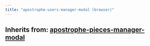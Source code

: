 ```yaml
---
title: "apostrophe-users-manager-modal (browser)"
---
```

## Inherits from: [apostrophe-pieces-manager-modal](../apostrophe-pieces/browser-apostrophe-pieces-manager-modal.html)

